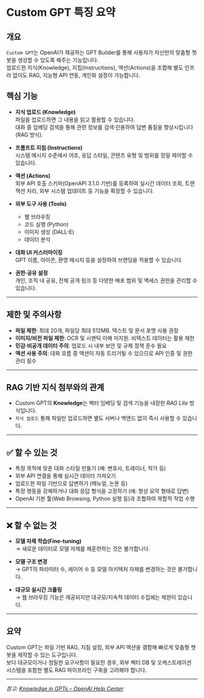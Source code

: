 # Custom GPT 특징 요약

## 개요
`Custom GPT`는 OpenAI가 제공하는 GPT Builder를 통해 사용자가 자신만의 맞춤형 챗봇을 생성할 수 있도록 해주는 기능입니다.  
업로드한 지식(Knowledge), 지침(Instructions), 액션(Actions)을 조합해 별도 인프라 없이도 RAG, 지능형 API 연동, 개인화 설정이 가능합니다.

## 핵심 기능
- **지식 업로드 (Knowledge)**  
  파일을 업로드하면 그 내용을 읽고 활용할 수 있습니다.  
  대화 중 임베딩 검색을 통해 관련 정보를 검색·인용하여 답변 품질을 향상시킵니다 (RAG 방식).

- **프롬프트 지침 (Instructions)**  
  시스템 메시지 수준에서 어조, 응답 스타일, 콘텐츠 유형 및 범위를 정밀 제어할 수 있습니다.

- **액션 (Actions)**  
  외부 API 호출 스키마(OpenAPI 3.1.0 기반)를 등록하여 실시간 데이터 조회, 트랜잭션 처리, 외부 시스템 업데이트 등 기능을 확장할 수 있습니다.

- **외부 도구 사용 (Tools)**
  - 웹 브라우징
  - 코드 실행 (Python)
  - 이미지 생성 (DALL-E)
  - 데이터 분석

- **대화 UI 커스터마이징**  
  GPT 이름, 아이콘, 환영 메시지 등을 설정하여 브랜딩을 적용할 수 있습니다.

- **권한·공유 설정**  
  개인, 조직 내 공유, 전체 공개 링크 등 다양한 배포 범위 및 액세스 권한을 관리할 수 있습니다.

---

## 제한 및 주의사항
- **파일 제한**: 최대 20개, 파일당 최대 512MB. 텍스트 및 문서 포맷 사용 권장
- **이미지/비전 파일 제한**: OCR 및 시맨틱 이해 미지원. 비텍스트 데이터는 활용 제한
- **민감·비공개 데이터 주의**: 업로드 시 내부 보안 및 규제 정책 준수 필요
- **액션 사용 주의**: 대화 흐름 중 액션이 자동 트리거될 수 있으므로 API 인증 및 권한 관리 필수

---

## RAG 기반 지식 첨부와의 관계
- Custom GPT의 **Knowledge**는 벡터 임베딩 및 검색 기능을 내장한 _RAG Lite_ 방식입니다.  
- `지식 업로드` 통해 파일만 업로드하면 별도 서버나 백엔드 없이 즉시 사용할 수 있습니다.

---

## ✅ 할 수 있는 것
- 특정 목적에 맞춘 대화 스타일 만들기 (예: 변호사, 트레이너, 작가 등)
- 외부 API 연결을 통해 실시간 데이터 가져오기
- 업로드한 파일 기반으로 답변하기 (메뉴얼, 논문 등)
- 특정 행동을 강제하거나 대화 응답 형식을 고정하기 (예: 항상 요약 형태로 답변)
- OpenAI 기본 툴(Web Browsing, Python 실행 등)과 조합하여 복합적 작업 수행

---

## ❌ 할 수 없는 것
- **모델 자체 학습(Fine-tuning)**  
  → 새로운 데이터로 모델 자체를 재훈련하는 것은 불가합니다.

- **모델 구조 변경**  
  → GPT의 파라미터 수, 레이어 수 등 모델 아키텍처 자체를 변경하는 것은 불가합니다.

- **대규모 실시간 크롤링**  
  → 웹 브라우징 기능은 제공되지만 대규모/지속적 데이터 수집에는 제한이 있습니다.

---

## 요약
Custom GPT는 파일 기반 RAG, 지침 설정, 외부 API 액션을 결합해 빠르게 맞춤형 챗봇을 제작할 수 있는 도구입니다.  
보다 대규모이거나 정밀한 요구사항이 필요한 경우, 외부 벡터 DB 및 오케스트레이션 시스템을 포함한 별도 RAG 파이프라인 구축을 고려해야 합니다.

---

*참고: [Knowledge in GPTs – OpenAI Help Center](https://help.openai.com/en/articles/8843948-knowledge-in-gpts)*
